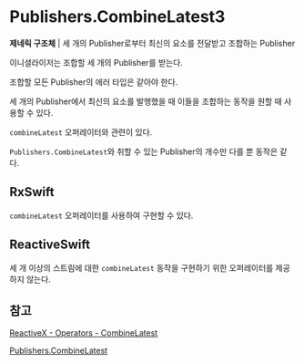 # Publishers.CombineLatest3

**제네릭 구조체** | 세 개의 Publisher로부터 최신의 요소를 전달받고 조합하는 Publisher

이니셜라이저는 조합할 세 개의 Publisher를 받는다.

조합할 모든 Publisher의 에러 타입은 같아야 한다.

세 개의 Publisher에서 최신의 요소를 발행했을 때 이들을 조합하는 동작을 원할 때 사용할 수 있다.

`combineLatest` 오퍼레이터와 관련이 있다.

`Publishers.CombineLatest`와 취할 수 있는 Publisher의 개수만 다를 뿐 동작은 같다.

## RxSwift

`combineLatest` 오퍼레이터를 사용하여 구현할 수 있다.

## ReactiveSwift

세 개 이상의 스트림에 대한 `combineLatest` 동작을 구현하기 위한 오퍼레이터를 제공하지 않는다.

## 참고

[ReactiveX - Operators - CombineLatest](http://reactivex.io/documentation/operators/combinelatest.html)

[Publishers.CombineLatest](./CombineLatest.md)